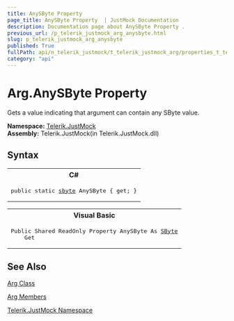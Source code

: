 ```yaml
---
title: AnySByte Property 
page_title: AnySByte Property  | JustMock Documentation
description: Documentation page about AnySByte Property .
previous_url: /p_telerik_justmock_arg_anysbyte.html
slug: p_telerik_justmock_arg_anysbyte
published: True
fullPath: api/n_telerik_justmock/t_telerik_justmock_arg/properties_t_telerik_justmock_arg/p_telerik_justmock_arg_anysbyte
category: "api"
---
```


# Arg.AnySByte Property



Gets a value indicating that argument can contain any SByte value.


 **Namespace:**  [Telerik.JustMock](n_telerik_justmock) <br> **Assembly:** Telerik.JustMock(in Telerik.JustMock.dll)
## Syntax


<div id="syntaxCodeBlocks" class="code"><span codeLanguage="CSharp"><table><tr><th>C#</th></tr><tr><td><pre xml:space="preserve"><span class="keyword">public</span> <span class="keyword">static</span> <a href="https://msdn2.microsoft.com/en-us/library/f71b253d" target="_blank">sbyte</a> <span class="identifier">AnySByte</span> { <span class="keyword">get</span>; }</pre></td></tr></table></span><span codeLanguage="VisualBasicDeclaration"><table><tr><th>Visual Basic</th></tr><tr><td><pre xml:space="preserve"><span class="keyword">Public</span> <span class="keyword">Shared</span> <span class="keyword">ReadOnly</span> <span class="keyword">Property</span> <span class="identifier">AnySByte</span> <span class="keyword">As</span> <a href="https://msdn2.microsoft.com/en-us/library/f71b253d" target="_blank">SByte</a>
	<span class="keyword">Get</span></pre></td></tr></table></span></div>


## See Also



 [Arg Class](t_telerik_justmock_arg) 

 [Arg Members](allmembers_t_telerik_justmock_arg) 

 [Telerik.JustMock Namespace](n_telerik_justmock) 



